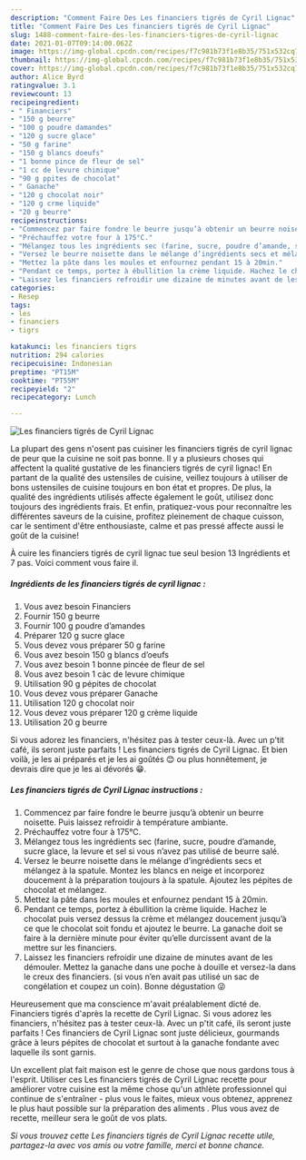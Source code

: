 ```yaml
---
description: "Comment Faire Des Les financiers tigrés de Cyril Lignac"
title: "Comment Faire Des Les financiers tigrés de Cyril Lignac"
slug: 1488-comment-faire-des-les-financiers-tigres-de-cyril-lignac
date: 2021-01-07T09:14:00.062Z
image: https://img-global.cpcdn.com/recipes/f7c981b73f1e8b35/751x532cq70/les-financiers-tigres-de-cyril-lignac-photo-principale-de-la-recette.jpg
thumbnail: https://img-global.cpcdn.com/recipes/f7c981b73f1e8b35/751x532cq70/les-financiers-tigres-de-cyril-lignac-photo-principale-de-la-recette.jpg
cover: https://img-global.cpcdn.com/recipes/f7c981b73f1e8b35/751x532cq70/les-financiers-tigres-de-cyril-lignac-photo-principale-de-la-recette.jpg
author: Alice Byrd
ratingvalue: 3.1
reviewcount: 13
recipeingredient:
- " Financiers"
- "150 g beurre"
- "100 g poudre damandes"
- "120 g sucre glace"
- "50 g farine"
- "150 g blancs doeufs"
- "1 bonne pince de fleur de sel"
- "1 cc de levure chimique"
- "90 g ppites de chocolat"
- " Ganache"
- "120 g chocolat noir"
- "120 g crme liquide"
- "20 g beurre"
recipeinstructions:
- "Commencez par faire fondre le beurre jusqu’à obtenir un beurre noisette. Puis laissez refroidir à température ambiante."
- "Préchauffez votre four à 175°C."
- "Mélangez tous les ingrédients sec (farine, sucre, poudre d’amande, sucre glace, la levure et sel si vous n’avez pas utilisé de beurre salé."
- "Versez le beurre noisette dans le mélange d’ingrédients secs et mélangez à la spatule. Montez les blancs en neige et incorporez doucement à la préparation toujours à la spatule. Ajoutez les pépites de chocolat et mélangez."
- "Mettez la pâte dans les moules et enfournez pendant 15 à 20min."
- "Pendant ce temps, portez à ébullition la crème liquide. Hachez le chocolat puis versez dessus la crème et mélangez doucement jusqu’à ce que le chocolat soit fondu et ajoutez le beurre. La ganache doit se faire à la dernière minute pour éviter qu’elle durcissent avant de la mettre sur les financiers."
- "Laissez les financiers refroidir une dizaine de minutes avant de les démouler. Mettez la ganache dans une poche à douille et versez-la dans le creux des financiers. (si vous n’en avait pas utilisé un sac de congélation et coupez un coin). Bonne dégustation 😜"
categories:
- Resep
tags:
- les
- financiers
- tigrs

katakunci: les financiers tigrs 
nutrition: 294 calories
recipecuisine: Indonesian
preptime: "PT15M"
cooktime: "PT55M"
recipeyield: "2"
recipecategory: Lunch

---
```



![Les financiers tigrés de Cyril Lignac](https://img-global.cpcdn.com/recipes/f7c981b73f1e8b35/751x532cq70/les-financiers-tigres-de-cyril-lignac-photo-principale-de-la-recette.jpg)

La plupart des gens n'osent pas cuisiner les financiers tigrés de cyril lignac de peur que la cuisine ne soit pas bonne. Il y a plusieurs choses qui affectent la qualité gustative de les financiers tigrés de cyril lignac! En partant de la qualité des ustensiles de cuisine, veillez toujours à utiliser de bons ustensiles de cuisine toujours en bon état et propres. De plus, la qualité des ingrédients utilisés affecte également le goût, utilisez donc toujours des ingrédients frais. Et enfin, pratiquez-vous pour reconnaître les différentes saveurs de la cuisine, profitez pleinement de chaque cuisson, car le sentiment d'être enthousiaste, calme et pas pressé affecte aussi le goût de la cuisine!

<!--inarticleads1-->

À cuire les financiers tigrés de cyril lignac tue seul besion 13 Ingrédients et 7 pas. Voici comment vous faire il.

##### Ingrédients de les financiers tigrés de cyril lignac :

1. Vous avez besoin  Financiers
1. Fournir 150 g beurre
1. Fournir 100 g poudre d’amandes
1. Préparer 120 g sucre glace
1. Vous devez vous préparer 50 g farine
1. Vous avez besoin 150 g blancs d’oeufs
1. Vous avez besoin 1 bonne pincée de fleur de sel
1. Vous avez besoin 1 càc de levure chimique
1. Utilisation 90 g pépites de chocolat
1. Vous devez vous préparer  Ganache
1. Utilisation 120 g chocolat noir
1. Vous devez vous préparer 120 g crème liquide
1. Utilisation 20 g beurre


Si vous adorez les financiers, n&#39;hésitez pas à tester ceux-là. Avec un p&#39;tit café, ils seront juste parfaits ! Les financiers tigrés de Cyril Lignac. Et bien voilà, je les ai préparés et je les ai goûtés 😊 ou plus honnêtement, je devrais dire que je les ai dévorés 😁. 

<!--inarticleads2-->

##### Les financiers tigrés de Cyril Lignac instructions :

1. Commencez par faire fondre le beurre jusqu’à obtenir un beurre noisette. Puis laissez refroidir à température ambiante.
1. Préchauffez votre four à 175°C.
1. Mélangez tous les ingrédients sec (farine, sucre, poudre d’amande, sucre glace, la levure et sel si vous n’avez pas utilisé de beurre salé.
1. Versez le beurre noisette dans le mélange d’ingrédients secs et mélangez à la spatule. Montez les blancs en neige et incorporez doucement à la préparation toujours à la spatule. Ajoutez les pépites de chocolat et mélangez.
1. Mettez la pâte dans les moules et enfournez pendant 15 à 20min.
1. Pendant ce temps, portez à ébullition la crème liquide. Hachez le chocolat puis versez dessus la crème et mélangez doucement jusqu’à ce que le chocolat soit fondu et ajoutez le beurre. La ganache doit se faire à la dernière minute pour éviter qu’elle durcissent avant de la mettre sur les financiers.
1. Laissez les financiers refroidir une dizaine de minutes avant de les démouler. Mettez la ganache dans une poche à douille et versez-la dans le creux des financiers. (si vous n’en avait pas utilisé un sac de congélation et coupez un coin). Bonne dégustation 😜


Heureusement que ma conscience m&#39;avait préalablement dicté de. Financiers tigrés d&#39;après la recette de Cyril Lignac. Si vous adorez les financiers, n&#39;hésitez pas à tester ceux-là. Avec un p&#39;tit café, ils seront juste parfaits ! Ces financiers de Cyril Lignac sont juste délicieux, gourmands grâce à leurs pépites de chocolat et surtout à la ganache fondante avec laquelle ils sont garnis. 

<!--inarticleads1-->

<p>
Un excellent plat fait maison est le genre de chose que nous gardons tous à l'esprit. Utiliser ces Les financiers tigrés de Cyril Lignac recette pour améliorer votre cuisine est la même chose qu'un athlète professionnel qui continue de s'entraîner - plus vous le faites, mieux vous obtenez, apprenez le plus haut possible sur la préparation des aliments . Plus vous avez de recette, meilleur sera le goût de vos plats.
</p>

<p>
<i>Si vous trouvez cette Les financiers tigrés de Cyril Lignac recette utile, partagez-la avec vos amis ou votre famille, merci et bonne chance.</i>
</p>
